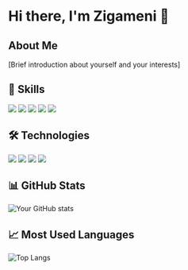# Hi there, I'm Zigameni 👋

## About Me
[Brief introduction about yourself and your interests]

## 💼 Skills
![](https://img.shields.io/badge/Code-Java-informational?style=flat&logo=java&logoColor=white&color=2bbc8a)
![](https://img.shields.io/badge/Code-C++-informational?style=flat&logo=cplusplus&logoColor=white&color=2bbc8a)
![](https://img.shields.io/badge/Code-Python-informational?style=flat&logo=python&logoColor=white&color=2bbc8a)
![](https://img.shields.io/badge/Code-JavaScript-informational?style=flat&logo=javascript&logoColor=white&color=2bbc8a)
![](https://img.shields.io/badge/Code-TypeScript-informational?style=flat&logo=typescript&logoColor=white&color=2bbc8a)

## 🛠 Technologies
![](https://img.shields.io/badge/Tools-Docker-informational?style=flat&logo=docker&logoColor=white&color=2bbc8a)
![](https://img.shields.io/badge/Stack-MERN-informational?style=flat&logo=mongodb&logoColor=white&color=2bbc8a)
![](https://img.shields.io/badge/Stack-MEAN-informational?style=flat&logo=angular&logoColor=white&color=2bbc8a)
![](https://img.shields.io/badge/Framework-Spring_Boot-informational?style=flat&logo=spring&logoColor=white&color=2bbc8a)

## 📊 GitHub Stats
![Your GitHub stats](https://github-readme-stats.vercel.app/api?username=zigameni&show_icons=true&theme=radical)

## 📈 Most Used Languages
![Top Langs](https://github-readme-stats.vercel.app/api/top-langs/?username=zigameni&layout=compact&theme=radical)

<!---
zigameni/zigameni is a ✨ special ✨ repository because its `README.md` (this file) appears on your GitHub profile.
You can click the Preview link to take a look at your changes.
--->
